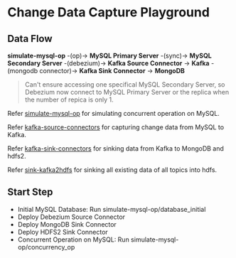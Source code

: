 # Change Data Capture Playground

## Data Flow

**simulate-mysql-op** -(op)-> **MySQL Primary Server** -(sync)-> **MySQL Secondary Server** -(debezium)-> **Kafka Source Connector** -> **Kafka** -(mongodb connector)-> **Kafka Sink Connector** -> **MongoDB**

> Can't ensure accessing one specifical MySQL Secondary Server, so Debezium now connect to MySQL Primary Server or the replica when the number of repica is only 1.

Refer [simulate-mysql-op](./simulate-mysql-op) for simulating concurrent operation on MySQL.

Refer [kafka-source-connectors](./kafka-source-connectors) for capturing change data from MySQL to Kafka.

Refer [kafka-sink-connectors](./kafka-sink-connectors) for sinking data from Kafka to MongoDB and hdfs2.

Refer [sink-kafka2hdfs](./sink-kafka2hdfs) for sinking all existing data of all topics into hdfs.

## Start Step

* Initial MySQL Database: Run simulate-mysql-op/database_initial
* Deploy Debezium Source Connector
* Deploy MongoDB Sink Connector
* Deploy HDFS2 Sink Connector
* Concurrent Operation on MySQL: Run simulate-mysql-op/concurrency_op
